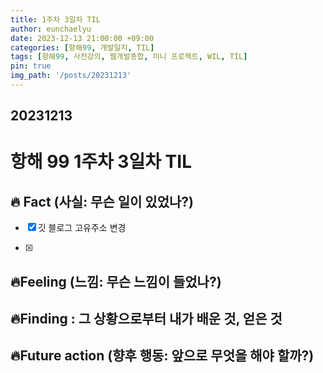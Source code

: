 ```yaml
---
title: 1주차 3일차 TIL
author: eunchaelyu
date: 2023-12-13 21:00:00 +09:00
categories: [항해99, 개발일지, TIL]
tags: [항해99, 사전강의, 웹개발종합, 미니 프로젝트, WIL, TIL]
pin: true
img_path: '/posts/20231213'
---
```


## 20231213
# 항해 99 1주차 3일차 TIL         
## 🔥 Fact (사실: 무슨 일이 있었나?)    

- [x] 깃 블로그 고유주소 변경
  

- [x] 

## 🔥Feeling (느낌: 무슨 느낌이 들었나?)

 
## 🔥Finding : 그 상황으로부터 내가 배운 것, 얻은 것    


## 🔥Future action (향후 행동: 앞으로 무엇을 해야 할까?)   




